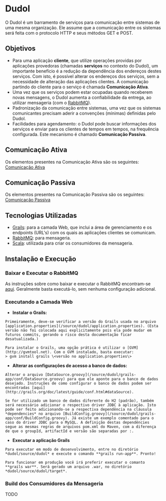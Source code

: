 # Dudol

O Dudol é um barramento de serviços para comunicação entre sistemas de uma mesma organização. Ele assume que a comunicação entre os sistemas será feita com o protocolo HTTP e seus métodos GET e POST.

## Objetivos
* Para uma aplicação **cliente**, que utilize operações providas por aplicações provedoras (chamadas **serviços** no contexto do Dudol), um importante benefício é a redução da dependência dos endereços destes serviços. Com isto, é possível alterar os endereços dos serviços, sem a necessidade de alteração das aplicações clientes. A comunicação partindo do cliente para o serviço é chamada **Comunicação Ativa**.
* Uma vez que os serviços podem estar ocupadas quando receberem novas mensagens, o Dudol aumenta a confiabilidade da entrega, ao utilizar mensageria (com o [RabbitMQ](http://rabbitmq.com)).
* Padronização da comunicação entre sistemas, uma vez que os sistemas comunicantes precisam aderir a convenções (mínimas) definidas pelo Dudol.
* Facilidades para agendamento: o Dudol pode buscar informações dos serviços e enviar para os clientes de tempos em tempos, na frequência configurada. Este mecanismo é chamado **Comunicação Passiva**.
 

## Comunicação Ativa
Os elementos presentes na Comunicação Ativa são os seguintes:
[Comunicação Ativa](/docs/images/com-ativa.png "Comunicação Ativa")


## Comunicação Passiva
Os elementos presentes na Comunicação Passiva são os seguintes:
[Comunicação Passiva](/docs/images/com-passiva.png "Comunicação Passiva")


## Tecnologias Utilizadas

* [Grails](http://grails.org): para a camada Web, que inclui a área de gerenciamento e os endpoints (URL's) com os quais as aplicações clientes se comunicam.
* [RabbitMQ](http://www.rabbitmq.com/): para mensageria.
* [Scala](http://scala-lang.org): utilizada para criar os consumidores da mensageria.
 

## Instalação e Execução

### Baixar e Executar o RabbitMQ

As instruções sobre como baixar e executar o RabbitMQ encontram-se [aqui](http://www.rabbitmq.com/download.html). Geralmente basta executá-lo, sem nenhuma configuração adicional.

### Executando a Camada Web

*    **Instalar o Grails:**
    
    Primeiramente, deve-se verificar a versão do Grails usada no arquivo [application.properties](/source/dudol/application.properties). (Esta versão não foi colocada aqui explicitamente pois ela pode mudar em futuros commits, gerando o risco desta documentação ficar desatualizada.)
     
    Para instalar o Grails, uma opção prática é utilizar o [GVM](http://gvmtool.net). Com o GVM instalado, basta executar:
    > gvm install grails \<versão no application.properties\>

*    **Alterar as configurações de acesso a banco de dados:**

    Alterar o arquivo [DataSource.groovy](/source/dudol/grails-app/conf/DataSource.groovy) para que ele aponte para o banco de dados desejado. Instruções de como configurar o banco de dados podem ser encontradas [aqui](http://grails.org/doc/latest/guide/conf.html#dataSource).
    
    Se for utilizado um banco de dados diferente do H2 (padrão), também será necessário adicionar o respectivo driver JDBC à aplicação. Isto pode ser feito adicionando-se a respectiva dependência na cláusula *dependencies* no arquivo [BuildConfig.groovy](/source/dudol/grails-app/conf/BuildConfig.groovy). Já existe um exemplo comentado para o caso do driver JDBC para o MySQL. A definição destas dependêncies segue as mesmas regras de arquivos pom.xml do Maven, com a diferença de que o groupId, artifactId e versão são separadas por :.
    
*    **Executar a aplicação Grails**
    
    Para executar em modo de desenvolvimento, entre no diretório *dudol/source/dudol* e execute o comando **grails run-app**. Pronto!

    Para funcionar em produção você irá preferir executar o comanto **grails war**. Será gerado um arquivo .war, no diretório *dudol/source/dudol/target*.
    
### Build dos Consumidores da Mensageria

TODO
